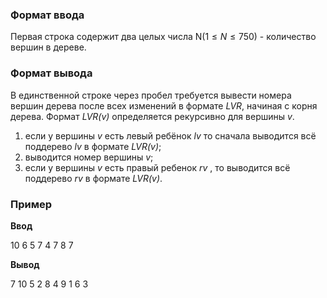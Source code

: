 ### Формат ввода ###

Первая строка содержит два целых числа N($1≤N≤750$) - количество вершин в дереве.

### Формат вывода ###

В единственной строке через пробел требуется вывести номера вершин дерева после всех изменений в формате *LVR*, начиная с корня дерева. Формат *LVR(v)* определяется рекурсивно для вершины *v*.

1. если у вершины *v* есть левый ребёнок *lv* то сначала выводится всё поддерево *lv* в формате *LVR(v)*;
2. выводится номер вершины *v*;
3. если у вершины *v* есть правый ребенок *rv* , то выводится всё поддерево *rv* в формате *LVR(v)*.

### Пример ###

**Ввод**

10 6
5 7 4 7 8 7

**Вывод**

7 10 5 2 8 4 9 1 6 3

